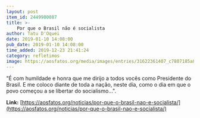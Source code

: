 ```yaml
---
layout: post
item_id: 2449900087
title: >-
    Por que o Brasil não é socialista
author: Tatu D'Oquei
date: 2019-01-10 14:08:00
pub_date: 2019-01-10 14:08:00
time_added: 2019-12-23 21:41:24
category: refletimos
image: https://aosfatos.org/media/images/entries/31622361407_c7807185a8_o_SaPLw30.jpg.1860x1080_q85_box-49%2C0%2C2885%2C1650_crop_upscale.jpg
---
```


"É com humildade e honra que me dirijo a todos vocês como Presidente do Brasil. E me coloco diante de toda a nação, neste dia, como o dia em que o povo começou a se libertar do socialismo...".

**Link:** [https://aosfatos.org/noticias/por-que-o-brasil-nao-e-socialista/](https://aosfatos.org/noticias/por-que-o-brasil-nao-e-socialista/)

